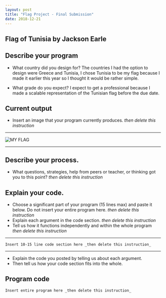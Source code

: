 ```yaml
---
layout: post
title: "Flag Project - Final Submission"
date: 2018-12-21
---
```


## Flag of Tunisia by Jackson Earle

## Describe your program

-   What country did you design for? 
The countries I had the option to design were Greece and Tunisia, I chose Tunisia to be my flag because I made it earlier this year so I thought it would be rather simple.

-   What grade do you expect? 
I expect to get a professional because I made a scalable representation of the Tunisian flag before the due date.

## Current output

-   Insert an image that your program currently produces. _then delete this instruction_

* * *
![MY FLAG](/images/final-flag.png)
* * *

## Describe your process.

-   What questions, strategies, help from peers or teacher, or thinking got you to this point? _then delete this instruction_

<!--- Delete this comment and add your writing -->


## Explain your code.

-   Choose a significant part of your program (15 lines max) and paste it below. Do not insert your entire program here. _then delete this instruction_
-   Explain each argument in the code section. _then delete this instruction_
-   Tell us how it functions independently and within the whole program _then delete this instruction_

* * *

```
Insert 10-15 line code section here _then delete this instruction_
```

* * *

-   Explain the code you posted by telling us about each argument.
-   Then tell us how your code section fits into the whole.
 
<!--- Delete this comment and add your writing -->


## Program code

```
Insert entire program here _then delete this instruction_
```
